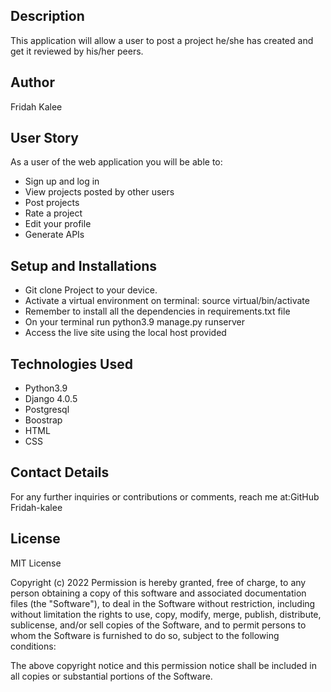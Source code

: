 ## Description

This application will allow a user to post a project he/she has created and get it reviewed by his/her peers.
## Author
Fridah Kalee
## User Story

As a user of the web application you will be able to:

* Sign up and log in
* View projects posted by other users
* Post projects
* Rate a project
* Edit your profile
* Generate APIs
## Setup and Installations
* Git clone Project to your device.
* Activate a virtual environment on terminal: source virtual/bin/activate
* Remember to install all the dependencies in requirements.txt file
* On your terminal run python3.9 manage.py runserver
* Access the live site using the local host provided
## Technologies Used
* Python3.9
* Django 4.0.5 
* Postgresql
* Boostrap
* HTML
* CSS
## Contact Details
For any further inquiries or contributions or comments, reach me at:GitHub Fridah-kalee
## License

MIT License

Copyright (c) 2022 Permission is hereby granted, free of charge, to any person obtaining a copy of this software and associated documentation files (the "Software"), to deal in the Software without restriction, including without limitation the rights to use, copy, modify, merge, publish, distribute, sublicense, and/or sell copies of the Software, and to permit persons to whom the Software is furnished to do so, subject to the following conditions:

The above copyright notice and this permission notice shall be included in all copies or substantial portions of the Software.